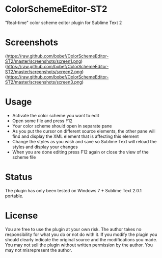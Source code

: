 ColorSchemeEditor-ST2
=====================
"Real-time" color scheme editor plugin for Sublime Text 2

Screenshots
===========
(https://raw.github.com/bobef/ColorSchemeEditor-ST2/master/screenshots/screen1.png)
(https://raw.github.com/bobef/ColorSchemeEditor-ST2/master/screenshots/screen2.png)
(https://raw.github.com/bobef/ColorSchemeEditor-ST2/master/screenshots/screen3.png)

Usage
=====
- Activate the color scheme you want to edit
- Open some file and press F12
- Your color scheme should open in separate pane
- As you put the cursor on different source elements, the other pane will find and display the XML element that is affecting this element
- Change the styles as you wish and save so Sublime Text will reload the styles and display your changes
- When you are done editing press F12 again or close the view of the scheme file

Status
======
The plugin has only been tested on Windows 7 + Sublime Text 2.0.1 portable.

License
=======
You are free to use the plugin at your own risk. The author takes no responsibility for what you do or not do with it.
If you modify the plugin you should clearly indicate the original source and the modifications you made.
You may not sell the plugin without written permission by the author. You may not misrepresent the author.